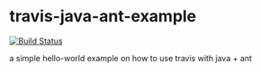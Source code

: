 travis-java-ant-example
=======================
[![Build Status](https://travis-ci.org/eraldosb/java-test.svg?branch=master)](https://travis-ci.org/eraldosb/java-test)

a simple hello-world example on how to use travis with java + ant


